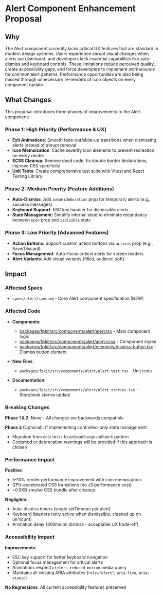 # Alert Component Enhancement Proposal

## Why

The Alert component currently lacks critical UX features that are standard in modern design systems. Users experience abrupt visual changes when alerts are dismissed, and developers lack essential capabilities like auto-dismiss and keyboard controls. These limitations reduce perceived quality, create accessibility gaps, and force developers to implement workarounds for common alert patterns. Performance opportunities are also being missed through unnecessary re-renders of icon objects on every component update.

## What Changes

This proposal introduces three phases of improvements to the Alert component:

### Phase 1: High Priority (Performance & UX)
- **Exit Animations**: Smooth fade-out/slide-up transitions when dismissing alerts instead of abrupt removal
- **Icon Memoization**: Cache severity icon elements to prevent recreation on every render
- **SCSS Cleanup**: Remove dead code, fix double border declarations, improve CSS specificity
- **Unit Tests**: Create comprehensive test suite with Vitest and React Testing Library

### Phase 2: Medium Priority (Feature Additions)
- **Auto-Dismiss**: Add `autoHideDuration` prop for temporary alerts (e.g., success messages)
- **Keyboard Support**: ESC key handler for dismissible alerts
- **State Management**: Simplify internal state to eliminate redundancy between `open` prop and `isVisible` state

### Phase 3: Low Priority (Advanced Features)
- **Action Buttons**: Support custom action buttons via `actions` prop (e.g., Save/Discard)
- **Focus Management**: Auto-focus critical alerts for screen readers
- **Alert Variants**: Add visual variants (filled, outlined, soft)

## Impact

### Affected Specs
- `specs/alert/spec.md` - Core Alert component specification (NEW)

### Affected Code
- **Components**:
  - [packages/fpkit/src/components/alert/alert.tsx](../../packages/fpkit/src/components/alert/alert.tsx) - Main component logic
  - [packages/fpkit/src/components/alert/alert.scss](../../packages/fpkit/src/components/alert/alert.scss) - Component styles
  - [packages/fpkit/src/components/alert/elements/dismiss-button.tsx](../../packages/fpkit/src/components/alert/elements/dismiss-button.tsx) - Dismiss button element

- **New Files**:
  - `packages/fpkit/src/components/alert/alert.test.tsx` - Unit tests

- **Documentation**:
  - `packages/fpkit/src/components/alert/alert.stories.tsx` - Storybook stories update

### Breaking Changes

**Phase 1 & 2**: None - All changes are backwards compatible

**Phase 3** (Optional): If implementing controlled-only state management:
- Migration from `onDismiss` to `onOpenChange` callback pattern
- Codemod or deprecation warnings will be provided if this approach is chosen

### Performance Impact

**Positive**:
- 5-10% render performance improvement with icon memoization
- GPU-accelerated CSS transitions (no JS performance cost)
- ~0.5KB smaller CSS bundle after cleanup

**Negligible**:
- Auto-dismiss timers (single setTimeout per alert)
- Keyboard listeners (only active when dismissible, cleaned up on unmount)
- Animation delay (300ms on dismiss - acceptable UX trade-off)

### Accessibility Impact

**Improvements**:
- ESC key support for better keyboard navigation
- Optional focus management for critical alerts
- Animations respect `prefers-reduced-motion` media query
- Maintains all existing ARIA attributes (`role="alert"`, `aria-live`, `aria-atomic`)

**No Regressions**: All current accessibility features preserved
